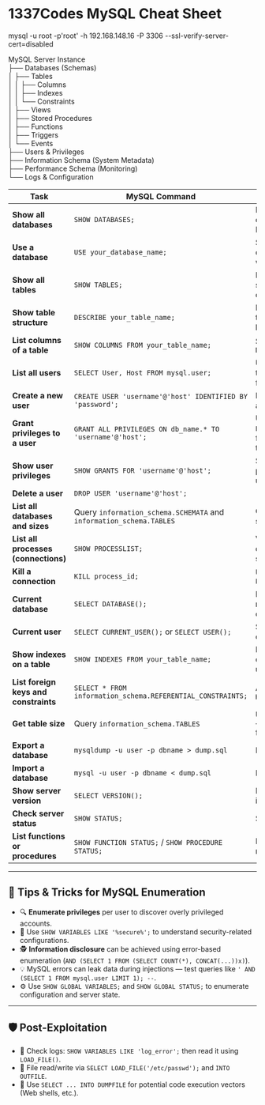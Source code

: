 # 1337Codes MySQL Cheat Sheet

mysql -u root -p'root' -h 192.168.148.16 -P 3306 --ssl-verify-server-cert=disabled

MySQL Server Instance  
├── Databases (Schemas)  
│ ├── Tables  
│ │ ├── Columns  
│ │ ├── Indexes  
│ │ └── Constraints  
│ ├── Views  
│ ├── Stored Procedures  
│ ├── Functions  
│ ├── Triggers  
│ └── Events  
├── Users & Privileges  
├── Information Schema (System Metadata)  
├── Performance Schema (Monitoring)  
└── Logs & Configuration

| **Task** | **MySQL Command** | **Notes** |
| --- | --- | --- |
| **Show all databases** | `SHOW DATABASES;` | Lists all databases on the MySQL server |
| **Use a database** | `USE your_database_name;` | Select a database to work with |
| **Show all tables** | `SHOW TABLES;` | Lists tables in the selected database |
| **Show table structure** | `DESCRIBE your_table_name;` | Lists columns, types, nullability, keys |
| **List columns of a table** | `SHOW COLUMNS FROM your_table_name;` | Similar to `DESCRIBE` |
| **List all users** | `SELECT User, Host FROM mysql.user;` | Users + where they can connect from |
| **Create a new user** | `CREATE USER 'username'@'host' IDENTIFIED BY 'password';` | Host can be `%` for any IP |
| **Grant privileges to a user** | `GRANT ALL PRIVILEGES ON db_name.* TO 'username'@'host';` | Use `FLUSH PRIVILEGES;` after for changes to take effect |
| **Show user privileges** | `SHOW GRANTS FOR 'username'@'host';` | Shows what permissions a user has |
| **Delete a user** | `DROP USER 'username'@'host';` |     |
| **List all databases and sizes** | Query `information_schema.SCHEMATA` and `information_schema.TABLES` | Combine to get storage info |
| **List all processes (connections)** | `SHOW PROCESSLIST;` | View running queries and sessions |
| **Kill a connection** | `KILL process_id;` | Use `Id` from `SHOW PROCESSLIST` |
| **Current database** | `SELECT DATABASE();` | Returns the name of the current DB |
| **Current user** | `SELECT CURRENT_USER();` or `SELECT USER();` | Shows connected user |
| **Show indexes on a table** | `SHOW INDEXES FROM your_table_name;` | Index name, columns, uniqueness info |
| **List foreign keys and constraints** | `SELECT * FROM information_schema.REFERENTIAL_CONSTRAINTS;` | Also check `KEY_COLUMN_USAGE` |
| **Get table size** | Query `information_schema.TABLES` | Use `DATA_LENGTH + INDEX_LENGTH` for total size |
| **Export a database** | `mysqldump -u user -p dbname > dump.sql` | Backup DB |
| **Import a database** | `mysql -u user -p dbname < dump.sql` | Restore DB |
| **Show server version** | `SELECT VERSION();` | MySQL version info |
| **Check server status** | `SHOW STATUS;` | Server statistics |
| **List functions or procedures** | `SHOW FUNCTION STATUS;` / `SHOW PROCEDURE STATUS;` | Filter by DB name for clarity |

---

## 🧠 Tips & Tricks for MySQL Enumeration

- 🔍 **Enumerate privileges** per user to discover overly privileged accounts.
- 📌 Use `SHOW VARIABLES LIKE '%secure%';` to understand security-related configurations.
- 🕵️ **Information disclosure** can be achieved using error-based enumeration (`AND (SELECT 1 FROM (SELECT COUNT(*), CONCAT(...))x)`).
- 💡 MySQL errors can leak data during injections — test queries like `' AND (SELECT 1 FROM mysql.user LIMIT 1); --`.
- ⚙️ Use `SHOW GLOBAL VARIABLES;` and `SHOW GLOBAL STATUS;` to enumerate configuration and server state.

---

## 🛡️ Post-Exploitation

- 📝 Check logs: `SHOW VARIABLES LIKE 'log_error';` then read it using `LOAD_FILE()`.
- 🐚 File read/write via `SELECT LOAD_FILE('/etc/passwd');` and `INTO OUTFILE`.
- 🔗 Use `SELECT ... INTO DUMPFILE` for potential code execution vectors (Web shells, etc.).
